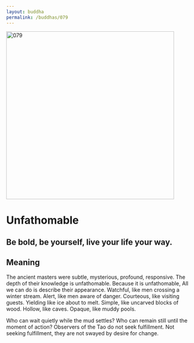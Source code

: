 ```yaml
---
layout: buddha
permalink: /buddhas/079
---
```


<div class="uk-text-center">
<img src="{{"/assets/img/buddhas/buddha-079.jpg" | relative_url}}" alt="079"  width="448" height="448"></div>

# Unfathomable

## Be bold, be yourself, live your life your way.

## Meaning

The ancient masters were subtle, mysterious, profound, responsive.
The depth of their knowledge is unfathomable.
Because it is unfathomable,
All we can do is describe their appearance.
Watchful, like men crossing a winter stream.
Alert, like men aware of danger.
Courteous, like visiting guests.
Yielding like ice about to melt.
Simple, like uncarved blocks of wood.
Hollow, like caves.
Opaque, like muddy pools.

Who can wait quietly while the mud settles?
Who can remain still until the moment of action?
Observers of the Tao do not seek fulfillment.
Not seeking fulfillment, they are not swayed by desire for change.
